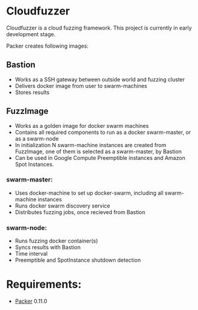 # Cloudfuzzer

Cloudfuzzer is a cloud fuzzing framework. This project is currently in early development stage.

Packer creates following images:

## Bastion
* Works as a SSH gateway between outside world and fuzzing cluster
* Delivers docker image from user to swarm-machines
* Stores results

## FuzzImage
* Works as a golden image for docker swarm machines
* Contains all required components to run as a docker swarm-master, or as a swarm-node
* In initialization N swarm-machine instances are created from FuzzImage, one of them is selected as a swarm-master, by Bastion
* Can be used in Google Compute Preemptible instances and Amazon Spot Instances.

### swarm-master:
* Uses docker-machine to set up docker-swarm, including all swarm-machine instances
* Runs docker swarm discovery service
* Distributes fuzzing jobs, once recieved from Bastion

### swarm-node:
* Runs fuzzing docker container(s)
* Syncs results with Bastion
* Time interval
* Preemptible and SpotInstance shutdown detection

# Requirements:
* [Packer](https://www.packer.io/) 0.11.0
